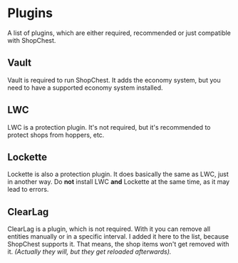 # Plugins
A list of plugins, which are either required, recommended or just compatible with ShopChest.

## Vault
Vault is required to run ShopChest.
It adds the economy system, but you need to have a supported economy system installed.

## LWC
LWC is a protection plugin.
It's not required, but it's recommended to protect shops from hoppers, etc.

## Lockette
Lockette is also a protection plugin.
It does basically the same as LWC, just in another way.
Do **not** install LWC **and** Lockette at the same time, as it may lead to errors.

## ClearLag
ClearLag is a plugin, which is not required.
With it you can remove all entities manually or in a specific interval.
I added it here to the list, because ShopChest supports it. That means, the shop items won't get removed with it. *(Actually they will, but they get reloaded afterwards).*
